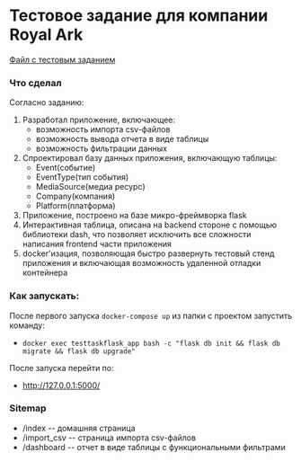 # Тестовое задание для компании Royal Ark
[Файл с тестовым заданием](https://github.com/evergreenacorn/RA_TEST_TASK_flask-pandas-dash-pg-docker/blob/master/app/task_data/Тестовое%20задание%20Python%20developer.pdf)

### Что сделал
Согласно заданию:
1. Разработал приложение, включающее:
   - возможность импорта csv-файлов
   - возможность вывода отчета в виде таблицы
   - возможность фильтрации данных
2. Спроектировал базу данных приложения, включающую таблицы:
   - Event(событие)
   - EventType(тип события)
   - MediaSource(медиа ресурс)
   - Company(компания)
   - Platform(платформа)
3. Приложение, построено на базе микро-фреймворка flask
4. Интерактивная таблица, описана на backend стороне с помощью библиотеки dash, что позволяет исключить все сложности написания frontend части приложения
5. docker'изация, позволяющая быстро развернуть тестовый стенд приложения и включающая возможность удаленной отладки контейнера

### Как запускать:
После первого запуска `docker-compose up` из папки с проектом запустить команду:
- ```docker exec testtaskflask_app bash -c "flask db init && flask db migrate && flask db upgrade"```

После запуска перейти по:
- http://127.0.0.1:5000/

### Sitemap
- /index -- домашняя страница
- /import_csv -- страница импорта csv-файлов
- /dashboard -- отчет в виде таблицы с функциональными фильтрами
